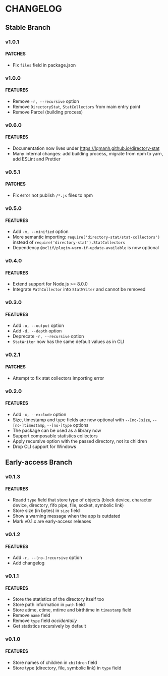 # CHANGELOG

## Stable Branch

### v1.0.1

#### PATCHES

- Fix `files` field in package.json

### v1.0.0

#### FEATURES

- Remove `-r, --recursive` option
- Remove `DirectoryStat`, `StatCollectors` from main entry point
- Remove Parcel (building process)

### v0.6.0

#### FEATURES

- Documentation now lives under https://lqmanh.github.io/directory-stat
- Many internal changes: add building process, migrate from npm to yarn, add ESLint and Prettier

### v0.5.1

#### PATCHES

- Fix error not publish `/*.js` files to npm

### v0.5.0

#### FEATURES

- Add `-m, --minified` option
- More semantic importing: `require('directory-stat/stat-collectors')` instead of `require('directory-stat').StatCollectors`
- Dependency `@oclif/plugin-warn-if-update-available` is now optional

### v0.4.0

#### FEATURES

- Extend support for Node.js >= 8.0.0
- Integrate `PathCollector` into `StatWriter` and cannot be removed

### v0.3.0

#### FEATURES

- Add `-o, --output` option
- Add `-d, --depth` option
- Deprecate `-r, --recursive` option
- `StatWriter` now has the same default values as in CLI

### v0.2.1

#### PATCHES

- Attempt to fix stat collectors importing error

### v0.2.0

#### FEATURES

- Add `-x, --exclude` option
- Size, timestamp and type fields are now optional with `--[no-]size`, `--[no-]timestamp`, `--[no-]type` options
- The package can be used as a library now
- Support composable statistics collectors
- Apply recursive option with the passed directory, not its children
- Drop CLI support for Windows

## Early-access Branch

### v0.1.3

#### FEATURES

- Readd `type` field that store type of objects (block device, character device, directory, fifo pipe, file, socket, symbolic link)
- Store size (in bytes) in `size` field
- Show a warning message when the app is outdated
- Mark v0.1.x are early-access releases

### v0.1.2

#### FEATURES

- Add `-r, --[no-]recursive` option
- Add changelog

### v0.1.1

#### FEATURES

- Store the statistics of the directory itself too
- Store path information in `path` field
- Store atime, ctime, mtime and birthtime in `timestamp` field
- Remove `name` field
- Remove `type` field _accidentally_
- Get statistics recursively by default

### v0.1.0

#### FEATURES

- Store names of children in `children` field
- Store type (directory, file, symbolic link) in `type` field
